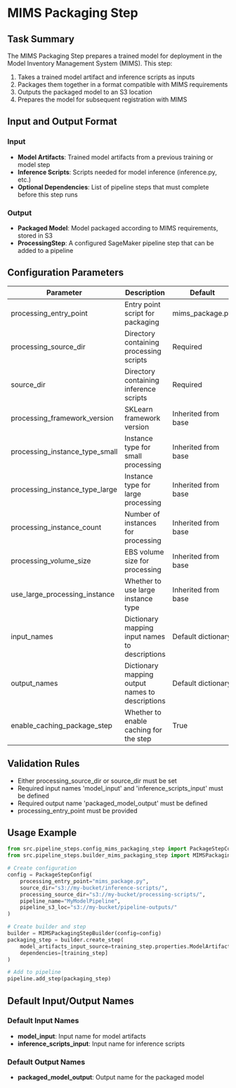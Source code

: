 # MIMS Packaging Step

## Task Summary
The MIMS Packaging Step prepares a trained model for deployment in the Model Inventory Management System (MIMS). This step:

1. Takes a trained model artifact and inference scripts as inputs
2. Packages them together in a format compatible with MIMS requirements
3. Outputs the packaged model to an S3 location
4. Prepares the model for subsequent registration with MIMS

## Input and Output Format

### Input
- **Model Artifacts**: Trained model artifacts from a previous training or model step
- **Inference Scripts**: Scripts needed for model inference (inference.py, etc.)
- **Optional Dependencies**: List of pipeline steps that must complete before this step runs

### Output
- **Packaged Model**: Model packaged according to MIMS requirements, stored in S3
- **ProcessingStep**: A configured SageMaker pipeline step that can be added to a pipeline

## Configuration Parameters

| Parameter | Description | Default |
|-----------|-------------|---------|
| processing_entry_point | Entry point script for packaging | mims_package.py |
| processing_source_dir | Directory containing processing scripts | Required |
| source_dir | Directory containing inference scripts | Required |
| processing_framework_version | SKLearn framework version | Inherited from base |
| processing_instance_type_small | Instance type for small processing | Inherited from base |
| processing_instance_type_large | Instance type for large processing | Inherited from base |
| processing_instance_count | Number of instances for processing | Inherited from base |
| processing_volume_size | EBS volume size for processing | Inherited from base |
| use_large_processing_instance | Whether to use large instance type | Inherited from base |
| input_names | Dictionary mapping input names to descriptions | Default dictionary |
| output_names | Dictionary mapping output names to descriptions | Default dictionary |
| enable_caching_package_step | Whether to enable caching for the step | True |

## Validation Rules
- Either processing_source_dir or source_dir must be set
- Required input names 'model_input' and 'inference_scripts_input' must be defined
- Required output name 'packaged_model_output' must be defined
- processing_entry_point must be provided

## Usage Example
```python
from src.pipeline_steps.config_mims_packaging_step import PackageStepConfig
from src.pipeline_steps.builder_mims_packaging_step import MIMSPackagingStepBuilder

# Create configuration
config = PackageStepConfig(
    processing_entry_point="mims_package.py",
    source_dir="s3://my-bucket/inference-scripts/",
    processing_source_dir="s3://my-bucket/processing-scripts/",
    pipeline_name="MyModelPipeline",
    pipeline_s3_loc="s3://my-bucket/pipeline-outputs/"
)

# Create builder and step
builder = MIMSPackagingStepBuilder(config=config)
packaging_step = builder.create_step(
    model_artifacts_input_source=training_step.properties.ModelArtifacts.S3ModelArtifacts,
    dependencies=[training_step]
)

# Add to pipeline
pipeline.add_step(packaging_step)
```

## Default Input/Output Names

### Default Input Names
- **model_input**: Input name for model artifacts
- **inference_scripts_input**: Input name for inference scripts

### Default Output Names
- **packaged_model_output**: Output name for the packaged model
